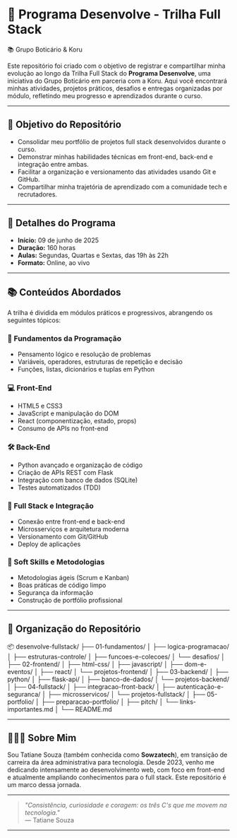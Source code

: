 
# 🚀 Programa Desenvolve - Trilha Full Stack  
📚 Grupo Boticário & Koru

Este repositório foi criado com o objetivo de registrar e compartilhar minha evolução ao longo da Trilha Full Stack do **Programa Desenvolve**, uma iniciativa do Grupo Boticário em parceria com a Koru. Aqui você encontrará minhas atividades, projetos práticos, desafios e entregas organizadas por módulo, refletindo meu progresso e aprendizados durante o curso.

---

## 🎯 Objetivo do Repositório

- Consolidar meu portfólio de projetos full stack desenvolvidos durante o curso.
- Demonstrar minhas habilidades técnicas em front-end, back-end e integração entre ambas.
- Facilitar a organização e versionamento das atividades usando Git e GitHub.
- Compartilhar minha trajetória de aprendizado com a comunidade tech e recrutadores.

---

## 📅 Detalhes do Programa

- **Início:** 09 de junho de 2025  
- **Duração:** 160 horas  
- **Aulas:** Segundas, Quartas e Sextas, das 19h às 22h  
- **Formato:** Online, ao vivo  

---

## 📚 Conteúdos Abordados

A trilha é dividida em módulos práticos e progressivos, abrangendo os seguintes tópicos:

### 🧠 Fundamentos da Programação
- Pensamento lógico e resolução de problemas
- Variáveis, operadores, estruturas de repetição e decisão
- Funções, listas, dicionários e tuplas em Python

### 💻 Front-End
- HTML5 e CSS3
- JavaScript e manipulação do DOM
- React (componentização, estado, props)
- Consumo de APIs no front-end

### 🛠️ Back-End
- Python avançado e organização de código
- Criação de APIs REST com Flask
- Integração com banco de dados (SQLite)
- Testes automatizados (TDD)

### 🔄 Full Stack e Integração
- Conexão entre front-end e back-end
- Microsserviços e arquitetura moderna
- Versionamento com Git/GitHub
- Deploy de aplicações

### 🧰 Soft Skills e Metodologias
- Metodologias ágeis (Scrum e Kanban)
- Boas práticas de código limpo
- Segurança da informação
- Construção de portfólio profissional

---

## 📁 Organização do Repositório

📦 desenvolve-fullstack/
├── 01-fundamentos/
│   ├── logica-programacao/
│   ├── estruturas-controle/
│   ├── funcoes-e-colecoes/
│   └── desafios/
│
├── 02-frontend/
│   ├── html-css/
│   ├── javascript/
│   ├── dom-e-eventos/
│   ├── react/
│   └── projetos-frontend/
│
├── 03-backend/
│   ├── python/
│   ├── flask-api/
│   ├── banco-de-dados/
│   └── projetos-backend/
│
├── 04-fullstack/
│   ├── integracao-front-back/
│   ├── autenticação-e-seguranca/
│   ├── microsservicos/
│   └── projetos-fullstack/
│
├── 05-portfolio/
│   ├── preparacao-portfolio/
│   ├── pitch/
│   └── links-importantes.md
│
└── README.md

---

## 🧑🏽‍💻 Sobre Mim

Sou Tatiane Souza (também conhecida como **Sowzatech**), em transição de carreira da área administrativa para tecnologia. Desde 2023, venho me dedicando intensamente ao desenvolvimento web, com foco em front-end e atualmente ampliando conhecimentos para o full stack. Este repositório é um marco dessa jornada.

---

> _"Consistência, curiosidade e coragem: os três C's que me movem na tecnologia."_  
> — Tatiane Souza

---
